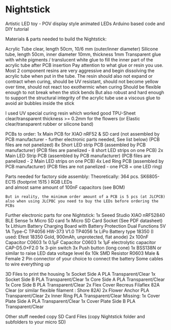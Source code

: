 # Nightstick
 Artistic LED toy - POV display style animated LEDs Arduino based code and DIY tutorial
 
 
Materials & parts needed to build the Nightstick:

  Acrylic Tube clear, length 50cm, 10/6 mm (outer/inner diameter)
  Silicone tube, length 50cm, inner diameter 10mm, thickness 1mm
  Transparent glue with white pigments / translucent white glue to fill the inner part of the acrylic tube after PCB insertion
  Pay attention to what glue or resin you use. 
	Most 2 component resins are very aggressive and begin dissolving the acrylic tube when put in the tube.
  	The resin should also not expand or contract when curing, 
  	should be UV resistant,
  	should not become yellow over time, 
  	should not react too exothermic when curing
  	Should be flexible enough to not break when the stick bends
  	But also robust and hard enough to support the structural integrity of the acrylic tube
	use a viscous glue to avoid air bubbles inside the stick
	
	
  I used UV special curing resin which worked good
  TPU-Sheet clear/transparent thickness >= 0.2mm  for the flowers
   (or Elastic clear/transparent rubber or silicone band)
  
   
  PCBs to order:
    1x Main PCB for XIAO nRF52 & SD card (not assembled by PCB manufacturer - further electronic parts needed, See list below) (PCB files are not panelized)
    8x Short LED strip PCB (assembled by PCB manufacturer) (PCB files are panelized - 8 short LED strips on one PCB)
    2x Main LED Strip PCB (assembled by PCB manufacturer)  (PCB files are panelized - 2 Main LED  strips on one PCB)
    4x Led Ring PCB (assembled by PCB manufacturer) 	(PCB files are not panelized - one PCB = one LED ring)
  
  Parts needed for factory side assembly: 
    Theoretically:
    364 pcs. SK6805-EC15 (footprint 1515 ) RGB LEDs  
    and almost same amount of 100nF capacitors (see BOM)

    But in reality, the minimum order amount of a PCB is 5 pcs (at JLCPCB)
    also when using JLCPBC you need to buy the LEDs before ordering the PCBs 

  Further electronic parts for one Nightstick:
    1x Seeed Studio XIAO nRF52840 BLE Sense
    1x Micro SD card
    1x Micro SD Card Socket (See PDF datasheet)
    1x Lithium Battery Charging Board with Battery Protection Dual Functions 5V 1A Type-C TP4056 HW-373 V1.0 TP4056
    1x LiPo Battery type 18350  (I used: Efest 18350 Gold, 900mAh, unprotected, flat anode) 
    2x 100nF Capacitor C0603
    1x 0.1µF Capacitor C0603
    1x 1µF electrolytic capacitor CAP-D5.0×F2.0
    1x 3-pin switch
    3x Push button (long cone)
    1x BSS138N or similar to raise LED data voltage level
    6x 10k SMD Resistor R0603
    Male & Female 2 Pin connector of your choice to connect the battery
    Some cables to wire everything up
    
  3D Files to print the housing
   1x  Socket Side A     	PLA Transparent/Clear
   1x  Socket Side B     	PLA Transparent/Clear
   1x  Core Side A       	PLA Transparent/Clear
   1x  Core Side B       	PLA Transparent/Clear
   2x  Flex Cover        	Recreus Filaflex 82A Clear (or similar flexible filament : Shore 82A)
   2x  Flower Anchor	 	PLA Transparent/Clear
   2x  Inner Ring        	PLA Transparent/Clear
  Missing:
   1x  Cover Plate Side A 	PLA Transparent/Clear
   1x  Cover Plate Side B 	PLA Transparent/Clear

  Other stuff needed
    copy SD Card Files (copy Nightstick folder and subfolders to your micro SD) 
